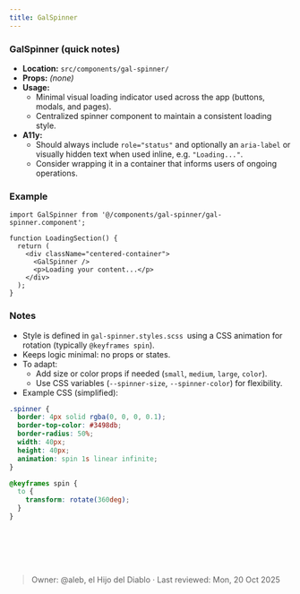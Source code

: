 ```yaml
---
title: GalSpinner
---
```


### GalSpinner (quick notes)
- **Location:** `src/components/gal-spinner/`
- **Props:** _(none)_
- **Usage:**
  - Minimal visual loading indicator used across the app (buttons, modals, and pages).
  - Centralized spinner component to maintain a consistent loading style.
- **A11y:**
  - Should always include `role="status"` and optionally an `aria-label` or visually hidden text when used inline, e.g. `"Loading..."`.
  - Consider wrapping it in a container that informs users of ongoing operations.

### Example
```tsx
import GalSpinner from '@/components/gal-spinner/gal-spinner.component';

function LoadingSection() {
  return (
    <div className="centered-container">
      <GalSpinner />
      <p>Loading your content...</p>
    </div>
  );
}
```


### Notes
- Style is defined in `gal-spinner.styles.scss `using a CSS animation for rotation (typically `@keyframes spin`).
- Keeps logic minimal: no props or states.
- To adapt:
  - Add size or color props if needed (`small`, `medium`, `large`, `color`).
  - Use CSS variables (`--spinner-size`, `--spinner-color`) for flexibility.
- Example CSS (simplified):
```css
.spinner {
  border: 4px solid rgba(0, 0, 0, 0.1);
  border-top-color: #3498db;
  border-radius: 50%;
  width: 40px;
  height: 40px;
  animation: spin 1s linear infinite;
}

@keyframes spin {
  to {
    transform: rotate(360deg);
  }
}
```

<br></br>
<br></br>
> Owner: @aleb, el Hijo del Diablo · Last reviewed: Mon, 20 Oct 2025